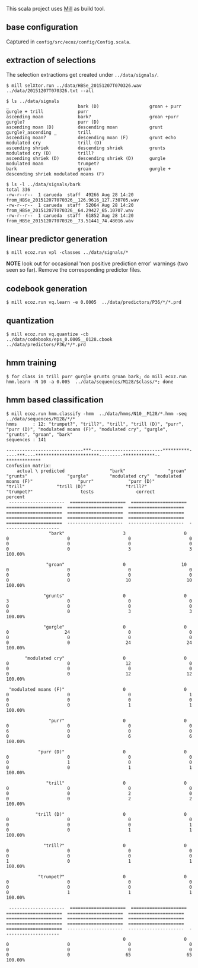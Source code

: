 This scala project uses [Mill](http://www.lihaoyi.com/mill/) as build tool.


## base configuration

Captured in `config/src/ecoz/config/Config.scala`.

## extraction of selections

The selection extractions get created under `../data/signals/`.

    $ mill selXtor.run ../data/HBSe_20151207T070326.wav ../data/20151207T070326.txt --all

    $ ls ../data/signals
    _                          bark (D)                   groan + purr               gurgle + trill             purr
    ascending moan             bark?                      groan +purr                gurgle?                    purr (D)
    ascending moan (D)         descending moan            grunt                      gurgle?_ascending _        trill
    ascending moan?            descending moan (F)        grunt echo                 modulated cry              trill (D)
    ascending shriek           descending shriek          grunts                     modulated cry (D)          trill?
    ascending shriek (D)       descending shriek (D)      gurgle                     modulated moan             trumpet?
    bark                       groan                      gurgle + descending shriek modulated moans (F)

    $ ls -l ../data/signals/bark
    total 336
    -rw-r--r--  1 carueda  staff  49266 Aug 28 14:20 from_HBSe_20151207T070326__126.9616_127.730705.wav
    -rw-r--r--  1 carueda  staff  52064 Aug 28 14:20 from_HBSe_20151207T070326__64.29427_65.10707.wav
    -rw-r--r--  1 carueda  staff  61852 Aug 28 14:20 from_HBSe_20151207T070326__73.51441_74.48016.wav

## linear predictor generation

    $ mill ecoz.run vpl -classes ../data/signals/*

**NOTE** look out for occasional 'non positive prediction error' warnings
(two seen so far). Remove the corresponding predictor files.

## codebook generation

    $ mill ecoz.run vq.learn -e 0.0005  ../data/predictors/P36/*/*.prd

## quantization

    $ mill ecoz.run vq.quantize -cb ../data/codebooks/eps_0.0005__0128.cbook ../data/predictors/P36/*/*.prd

## hmm training

    $ for class in trill purr gurgle grunts groan bark; do mill ecoz.run hmm.learn -N 10 -a 0.005  ../data/sequences/M128/$class/*; done

## hmm based classification

    $ mill ecoz.run hmm.classify -hmm  ../data/hmms/N10__M128/*.hmm -seq ../data/sequences/M128/*/*
    hmms      : 12: "trumpet?", "trill?", "trill", "trill (D)", "purr", "purr (D)", "modulated moans (F)", "modulated cry", "gurgle", "grunts", "groan", "bark"
    sequences : 141

    -----------------------------***---------------------------**********-----***----************************---------************--*************
    Confusion matrix:
        actual \ predicted                 "bark"                "groan"               "grunts"               "gurgle"        "modulated cry"  "modulated moans (F)"                 "purr"             "purr (D)"                "trill"            "trill (D)"               "trill?"             "trumpet?"                  tests                correct                percent
     ---------------------  =====================  =====================  =====================  =====================  =====================  =====================  =====================  =====================  =====================  =====================  =====================  =====================  ---------------------  ---------------------  ---------------------
                    "bark"                      3                      0                      0                      0                      0                      0                      0                      0                      0                      0                      0                      0                      3                      3                100.00%

                   "groan"                      0                     10                      0                      0                      0                      0                      0                      0                      0                      0                      0                      0                     10                     10                100.00%

                  "grunts"                      0                      0                      3                      0                      0                      0                      0                      0                      0                      0                      0                      0                      3                      3                100.00%

                  "gurgle"                      0                      0                      0                     24                      0                      0                      0                      0                      0                      0                      0                      0                     24                     24                100.00%

           "modulated cry"                      0                      0                      0                      0                     12                      0                      0                      0                      0                      0                      0                      0                     12                     12                100.00%

     "modulated moans (F)"                      0                      0                      0                      0                      0                      1                      0                      0                      0                      0                      0                      0                      1                      1                100.00%

                    "purr"                      0                      0                      0                      0                      0                      0                      6                      0                      0                      0                      0                      0                      6                      6                100.00%

                "purr (D)"                      0                      0                      0                      0                      0                      0                      0                      1                      0                      0                      0                      0                      1                      1                100.00%

                   "trill"                      0                      0                      0                      0                      0                      0                      0                      0                      2                      0                      0                      0                      2                      2                100.00%

               "trill (D)"                      0                      0                      0                      0                      0                      0                      0                      0                      0                      1                      0                      0                      1                      1                100.00%

                  "trill?"                      0                      0                      0                      0                      0                      0                      0                      0                      0                      0                      1                      0                      1                      1                100.00%

                "trumpet?"                      0                      0                      0                      0                      0                      0                      0                      0                      0                      0                      0                      1                      1                      1                100.00%

     ---------------------  =====================  =====================  =====================  =====================  =====================  =====================  =====================  =====================  =====================  =====================  =====================  =====================  ---------------------  ---------------------  ---------------------
                                                0                      0                      0                      0                      0                      0                      0                      0                      0                      0                      0                      0                     65                     65                100.00%
